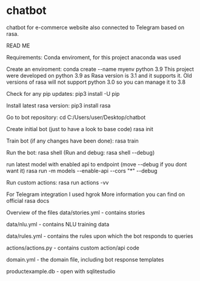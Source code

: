 # chatbot
chatbot for e-commerce website also connected to Telegram based on rasa.

READ ME

Requirements:
Conda enviroment, for this project anaconda was used

Create an enviroment:
conda create --name myenv python 3.9 
This project were developed on python 3.9 as Rasa version is 3.1 and it supports it. Old versions of rasa will not support python 3.0 so you can manage it to 3.8

Check for any pip updates:
pip3 install -U pip

Install latest rasa version:
pip3 install rasa

Go to bot repository:
cd C:/Users/user/Desktop/chatbot

Create initial bot (just to have a look to base code)
rasa init

Train bot (if any changes have been done):
rasa train

Run the bot:
rasa shell     (Run and debug: rasa shell --debug)

run latest model with enabled api to endpoint (move --debug if you dont want it)
rasa run -m models --enable-api --cors "*" --debug

Run custom actions:
rasa run actions -vv

For Telegram integration I used hgrok
More information you can find on official rasa docs

Overview of the files
data/stories.yml - contains stories

data/nlu.yml - contains NLU training data

data/rules.yml - contains the rules upon which the bot responds to queries

actions/actions.py - contains custom action/api code

domain.yml - the domain file, including bot response templates

productexample.db - open with sqlitestudio
